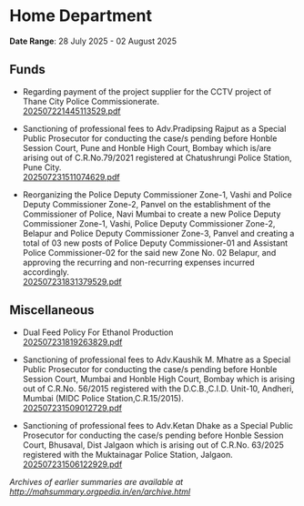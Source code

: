 # Home Department

**Date Range**: 28 July 2025 - 02 August 2025


## Funds
- Regarding payment of the project supplier for the CCTV project of Thane City Police Commissionerate.\
  [202507221445113529.pdf](https://gr.maharashtra.gov.in/Site/Upload/Government%20Resolutions/English/202507221445113529.pdf)

- Sanctioning of professional fees to Adv.Pradipsing Rajput as a Special Public Prosecutor for conducting the case/s pending before Honble Session Court, Pune and Honble High Court, Bombay which is/are arising out of C.R.No.79/2021 registered at Chatushrungi Police Station, Pune City.\
  [202507231511074629.pdf](https://gr.maharashtra.gov.in/Site/Upload/Government%20Resolutions/English/202507231511074629.pdf)

- Reorganizing the Police Deputy Commissioner Zone-1, Vashi and Police Deputy Commissioner Zone-2, Panvel on the establishment of the Commissioner of Police, Navi Mumbai to create a new Police Deputy Commissioner Zone-1, Vashi, Police Deputy Commissioner Zone-2, Belapur and Police Deputy Commissioner Zone-3, Panvel and creating a total of 03 new posts of Police Deputy Commissioner-01 and Assistant Police Commissioner-02 for the said new Zone No. 02 Belapur, and approving the recurring and non-recurring expenses incurred accordingly.\
  [202507231831379529.pdf](https://gr.maharashtra.gov.in/Site/Upload/Government%20Resolutions/English/202507231831379529.pdf)

## Miscellaneous
- Dual Feed Policy For Ethanol Production\
  [202507231819263829.pdf](https://gr.maharashtra.gov.in/Site/Upload/Government%20Resolutions/English/202507231819263829.pdf)

- Sanctioning of professional fees to Adv.Kaushik M. Mhatre as a Special Public Prosecutor for conducting the case/s pending before Honble Session Court, Mumbai and Honble High Court, Bombay  which is arising out of C.R.No. 56/2015  registered with the D.C.B.,C.I.D. Unit-10, Andheri, Mumbai (MIDC Police Station,C.R.15/2015).\
  [202507231509012729.pdf](https://gr.maharashtra.gov.in/Site/Upload/Government%20Resolutions/English/202507231509012729.pdf)

- Sanctioning of professional fees to Adv.Ketan Dhake as a Special Public Prosecutor for conducting the case/s pending before Honble Session Court, Bhusaval, Dist Jalgaon  which is arising out of C.R.No. 63/2025  registered with the Muktainagar Police Station, Jalgaon.\
  [202507231506122929.pdf](https://gr.maharashtra.gov.in/Site/Upload/Government%20Resolutions/English/202507231506122929.pdf)


*Archives of earlier summaries are available at http://mahsummary.orgpedia.in/en/archive.html*